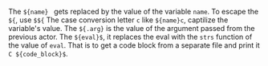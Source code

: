 The `${name} ` gets replaced by the value of the variable `name`. To escape the `${`, use `$${`
The case conversion letter `c` like `${name}c`, captilize the variable's value.
The `${.arg}` is the value of the argument passed from the previous actor.
The `${eval}$`, it replaces the eval with the `strs` function of the value of `eval`.
That is to get a code block from a separate file and print it `C ${code_block}$`.


